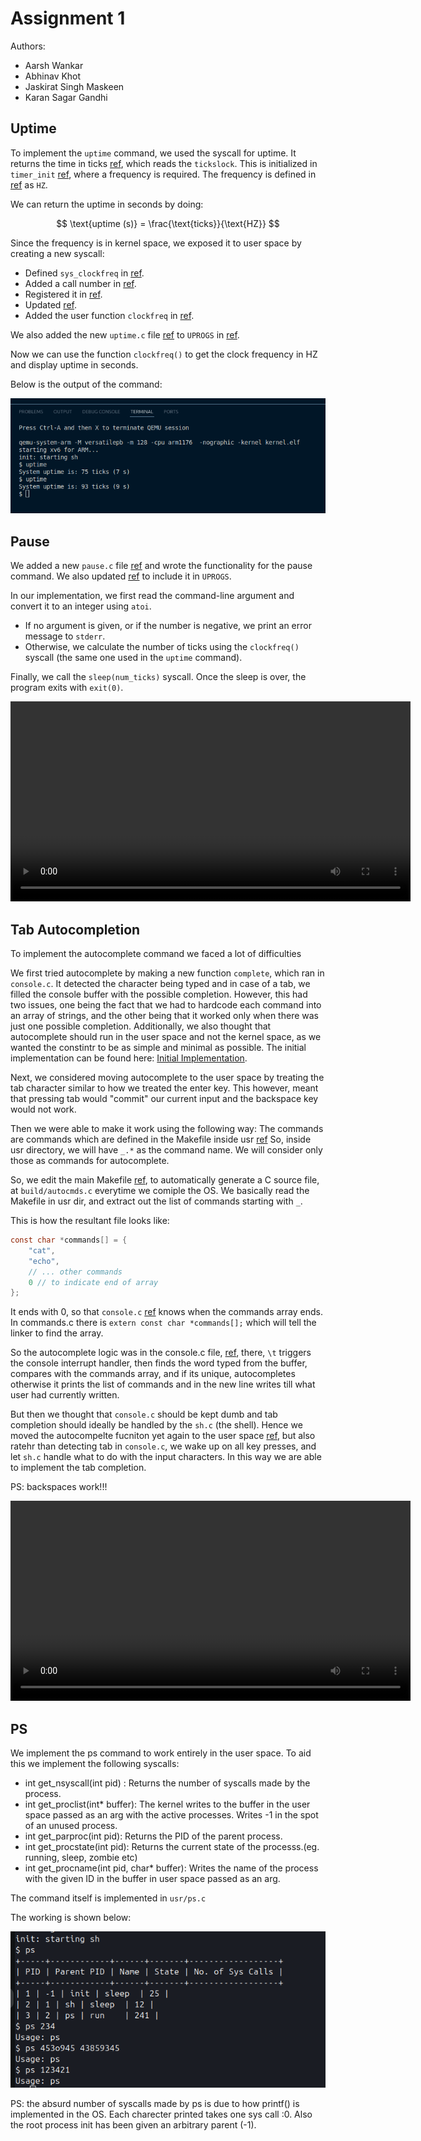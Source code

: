 # Assignment 1

Authors:
- Aarsh Wankar
- Abhinav Khot
- Jaskirat Singh Maskeen
- Karan Sagar Gandhi

## Uptime
To implement the `uptime` command, we used the syscall for uptime. It returns the time in ticks [ref](https://github.com/IITGN-Operating-Systems/programming-assignment-1-child-killers/blob/main/sysproc.c), which reads the `tickslock`. This is initialized in `timer_init` [ref](https://github.com/IITGN-Operating-Systems/programming-assignment-1-child-killers/blob/main/device/timer.c), where a frequency is required. The frequency is defined in [ref](https://github.com/IITGN-Operating-Systems/programming-assignment-1-child-killers/blob/main/param.h) as `HZ`.  

We can return the uptime in seconds by doing:  

$$
\text{uptime (s)} = \frac{\text{ticks}}{\text{HZ}}
$$  


Since the frequency is in kernel space, we exposed it to user space by creating a new syscall:  
- Defined `sys_clockfreq` in [ref](https://github.com/IITGN-Operating-Systems/programming-assignment-1-child-killers/blob/main/sysproc.c).  
- Added a call number in [ref](https://github.com/IITGN-Operating-Systems/programming-assignment-1-child-killers/blob/main/syscall.h).  
- Registered it in [ref](https://github.com/IITGN-Operating-Systems/programming-assignment-1-child-killers/blob/main/syscall.c).  
- Updated [ref](https://github.com/IITGN-Operating-Systems/programming-assignment-1-child-killers/blob/main/usr/usys.S).  
- Added the user function `clockfreq` in [ref](https://github.com/IITGN-Operating-Systems/programming-assignment-1-child-killers/blob/main/usr/user.h).  

We also added the new `uptime.c` file [ref](https://github.com/IITGN-Operating-Systems/programming-assignment-1-child-killers/blob/main/usr/uptime.c) to `UPROGS` in [ref](https://github.com/IITGN-Operating-Systems/programming-assignment-1-child-killers/blob/main/usr/Makefile).  

Now we can use the function `clockfreq()` to get the clock frequency in HZ and display uptime in seconds.  

Below is the output of the command:  

![](./media/uptime_1.png)

## Pause
We added a new `pause.c` file [ref](https://github.com/IITGN-Operating-Systems/programming-assignment-1-child-killers/blob/main/usr/pause.c) and wrote the functionality for the pause command. We also updated [ref](https://github.com/IITGN-Operating-Systems/programming-assignment-1-child-killers/blob/main/usr/Makefile) to include it in `UPROGS`.

In our implementation, we first read the command-line argument and convert it to an integer using `atoi`.  
- If no argument is given, or if the number is negative, we print an error message to `stderr`.  
- Otherwise, we calculate the number of ticks using the `clockfreq()` syscall (the same one used in the `uptime` command).  

Finally, we call the `sleep(num_ticks)` syscall. Once the sleep is over, the program exits with `exit(0)`.

<video width="640" controls>
  <source src="./media/pause_1.mp4" type="video/mp4">
</video>


## Tab Autocompletion
To implement the autocomplete command we faced a lot of difficulties

We first tried autocomplete by making a new function ```complete```, which ran in ```console.c```. It detected the character being typed and in case of a tab, we filled the console buffer with the possible completion. However, this had two issues, one being the fact that we had to hardcode each command into an array of strings, and the other being that it worked only when there was just one possible completion. Additionally, we also thought that autocomplete should run in the user space and not the kernel space, as we wanted the constintr to be as simple and minimal as possible. The initial implementation can be found here:
[Initial Implementation](https://github.com/IITGN-Operating-Systems/programming-assignment-1-child-killers/commit/ce678bbb7e4d99a20360e9143131a581b700b5e9).

Next, we considered moving autocomplete to the user space by treating the tab character similar to how we treated the enter key. This however, meant that pressing tab would "commit" our current input and the backspace key would not work. 

Then we were able to make it work using the following way:
The commands are commands which are defined in the Makefile inside usr [ref](https://github.com/IITGN-Operating-Systems/programming-assignment-1-child-killers/blob/main/usr/Makefile)
So, inside usr directory, we will have `_.*` as the command name. We will consider only those as commands for autocomplete.

So, we edit the main Makefile [ref](https://github.com/IITGN-Operating-Systems/programming-assignment-1-child-killers/blob/main/Makefile), to automatically generate a C source file, at `build/autocmds.c` everytime we comiple the OS.
We basically read the Makefile in usr dir, and extract out the list of commands starting with `_`.

This is how the resultant file looks like:

```c
const char *commands[] = {
    "cat",
    "echo",
    // ... other commands
    0 // to indicate end of array
};
```

It ends with 0, so that `console.c` [ref](https://github.com/IITGN-Operating-Systems/programming-assignment-1-child-killers/blob/main/console.c) knows when the commands array ends. In commands.c there is `extern const char *commands[];` which will tell the linker to find the array.

So the autocomplete logic was in the console.c file, [ref](https://github.com/IITGN-Operating-Systems/programming-assignment-1-child-killers/blob/main/console.c), there, `\t` triggers the console interrupt handler, then finds the word typed from the buffer, compares with the commands array, and if its unique, autocompletes otherwise it prints the list of commands and in the new line writes till what user had currently written.

But then we thought that `console.c` should be kept dumb and tab completion should ideally be handled by the `sh.c` (the shell). Hence we moved the autocompelte fucniton yet again to the user space [ref](https://github.com/IITGN-Operating-Systems/programming-assignment-1-child-killers/blob/main/usr/sh.c), but also ratehr than detecting tab in `console.c`, we wake up on all key presses, and let `sh.c` handle what to do with the input characters. In this way we are able to implement the tab completion.

PS: backspaces work!!!

<video width="640" controls>
  <source src="./media/autocomplete_1.mp4" type="video/mp4">
</video>


## PS

We implement the ps command to work entirely in the user space. To aid this we implement the following syscalls:
- int get_nsyscall(int pid) : Returns the number of syscalls made by the process.
- int get_proclist(int* buffer): The kernel writes to the buffer in the user space passed as an arg with the active processes. Writes -1 in the spot of an unused process.
- int get_parproc(int pid): Returns the PID of the parent process.
- int get_procstate(int pid): Returns the current state of the processs.(eg. running, sleep, zombie etc)
- int get_procname(int pid, char* buffer): Writes the name of the process with the given ID in the buffer in user space passed as an arg.

The command itself is implemented in `usr/ps.c`

The working is shown below:

![alt text](media/ps.png)

PS: the absurd number of syscalls made by ps is due to how printf() is implemented in the OS. Each charecter printed takes one sys call :0. Also the root process init has been given an arbitrary parent (-1).
